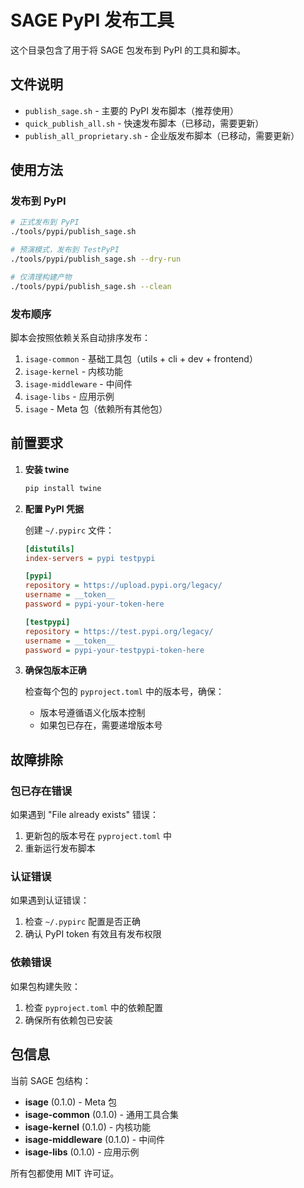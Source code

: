 # SAGE PyPI 发布工具

这个目录包含了用于将 SAGE 包发布到 PyPI 的工具和脚本。

## 文件说明

- `publish_sage.sh` - 主要的 PyPI 发布脚本（推荐使用）
- `quick_publish_all.sh` - 快速发布脚本（已移动，需要更新）
- `publish_all_proprietary.sh` - 企业版发布脚本（已移动，需要更新）

## 使用方法

### 发布到 PyPI

```bash
# 正式发布到 PyPI
./tools/pypi/publish_sage.sh

# 预演模式，发布到 TestPyPI
./tools/pypi/publish_sage.sh --dry-run

# 仅清理构建产物
./tools/pypi/publish_sage.sh --clean
```

### 发布顺序

脚本会按照依赖关系自动排序发布：

1. `isage-common` - 基础工具包（utils + cli + dev + frontend）
2. `isage-kernel` - 内核功能
3. `isage-middleware` - 中间件
4. `isage-libs` - 应用示例
5. `isage` - Meta 包（依赖所有其他包）

## 前置要求

1. **安装 twine**
   ```bash
   pip install twine
   ```

2. **配置 PyPI 凭据**
   
   创建 `~/.pypirc` 文件：
   ```ini
   [distutils]
   index-servers = pypi testpypi

   [pypi]
   repository = https://upload.pypi.org/legacy/
   username = __token__
   password = pypi-your-token-here

   [testpypi]
   repository = https://test.pypi.org/legacy/
   username = __token__
   password = pypi-your-testpypi-token-here
   ```

3. **确保包版本正确**
   
   检查每个包的 `pyproject.toml` 中的版本号，确保：
   - 版本号遵循语义化版本控制
   - 如果包已存在，需要递增版本号

## 故障排除

### 包已存在错误
如果遇到 "File already exists" 错误：
1. 更新包的版本号在 `pyproject.toml` 中
2. 重新运行发布脚本

### 认证错误
如果遇到认证错误：
1. 检查 `~/.pypirc` 配置是否正确
2. 确认 PyPI token 有效且有发布权限

### 依赖错误
如果包构建失败：
1. 检查 `pyproject.toml` 中的依赖配置
2. 确保所有依赖包已安装

## 包信息

当前 SAGE 包结构：

- **isage** (0.1.0) - Meta 包
- **isage-common** (0.1.0) - 通用工具合集
- **isage-kernel** (0.1.0) - 内核功能
- **isage-middleware** (0.1.0) - 中间件
- **isage-libs** (0.1.0) - 应用示例

所有包都使用 MIT 许可证。
